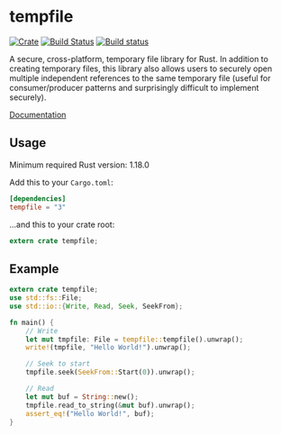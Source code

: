 tempfile
========

[![Crate](https://img.shields.io/crates/v/tempfile.svg)](https://crates.io/crates/tempfile)
[![Build Status](https://travis-ci.org/Stebalien/tempfile.svg?branch=master)](https://travis-ci.org/Stebalien/tempfile)
[![Build status](https://ci.appveyor.com/api/projects/status/5q00b8rvvg46i5tf/branch/master?svg=true)](https://ci.appveyor.com/project/Stebalien/tempfile/branch/master)

A secure, cross-platform, temporary file library for Rust. In addition to creating
temporary files, this library also allows users to securely open multiple
independent references to the same temporary file (useful for consumer/producer
patterns and surprisingly difficult to implement securely).

[Documentation](https://docs.rs/tempfile/)

Usage
-----

Minimum required Rust version: 1.18.0

Add this to your `Cargo.toml`:
```toml
[dependencies]
tempfile = "3"
```

...and this to your crate root:
```rust
extern crate tempfile;
```

Example
-------

```rust
extern crate tempfile;
use std::fs::File;
use std::io::{Write, Read, Seek, SeekFrom};

fn main() {
    // Write
    let mut tmpfile: File = tempfile::tempfile().unwrap();
    write!(tmpfile, "Hello World!").unwrap();

    // Seek to start
    tmpfile.seek(SeekFrom::Start(0)).unwrap();

    // Read
    let mut buf = String::new();
    tmpfile.read_to_string(&mut buf).unwrap();
    assert_eq!("Hello World!", buf);
}
```
